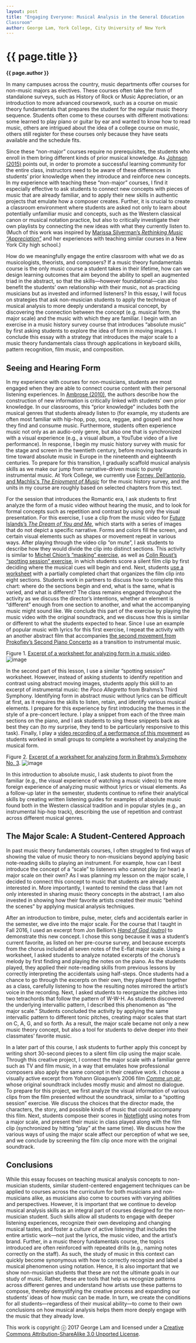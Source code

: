 ```yaml
---
layout: post
title: "Engaging Everyone: Musical Analysis in the General Education
Classroom"
author: George Lam, York College, City University of New York
---
```


{{ page.title }}
================

**{{ page.author }}**

In many campuses across the country, music departments offer courses for non-music majors as electives. These courses often take the form of standalone surveys, such as History of Rock or Music Appreciation, or an introduction to more advanced coursework, such as a course on music theory fundamentals that prepares the student for the regular music theory sequence. Students often come to these courses with different motivations: some learned to play piano or guitar by ear and wanted to know how to read music, others are intrigued about the idea of a college course on music, others still register for these courses only because they have seats available and the schedule fits.

Since these “non-major” courses require no prerequisites, the students who enroll in them bring different kinds of prior musical knowledge. As [Johnson (2015)](http://flipcamp.org/engagingstudents3/essays/johnson.html) points out, in order to promote a successful learning community for the entire class, instructors need to be aware of these differences in students’ prior knowledge when they introduce and reinforce new concepts. In my experience with teaching these “non-major” courses, I find it especially effective to ask students to connect new concepts with pieces of music that are already familiar, and to apply their new skills in authentic projects that emulate how a composer creates. Further, it is crucial to create a classroom environment where students are asked not only to learn about potentially unfamiliar music and concepts, such as the Western classical canon or musical notation practice, but also to critically investigate their own playlists by connecting the new ideas with what they currently listen to. (Much of this work was inspired by [Marissa Silverman’s ](http://www-usr.rider.edu/~vrme/v13n1/Vision/aut1.pdf)[*Rethinking Music “Appreciation”*](http://www-usr.rider.edu/~vrme/v13n1/Vision/aut1.pdf) and her experiences with teaching similar courses in a New York City high school.)

How do we meaningfully engage the entire classroom with what we do as musicologists, theorists, and composers? If a music theory fundamentals course is the only music course a student takes in their lifetime, how can we design learning outcomes that aim beyond the ability to spell an augmented triad in the abstract, so that the skills—however foundational—can also benefit the students’ own relationship with their music, not as practicing musicians but as invested and informed listeners? In this essay, I will focus on strategies that ask non-musician students to apply the technique of musical analysis to more deeply understand a musical concept, by discovering the connection between the concept (e.g. musical form, the major scale) and the music with which they are familiar. I begin with an exercise in a music history survey course that introduces “absolute music” by first asking students to explore the idea of form in moving images. I conclude this essay with a strategy that introduces the major scale to a music theory fundamentals class through applications in keyboard skills, pattern recognition, film music, and composition.

## Seeing and Hearing Form

In my experience with courses for non-musicians, students are most engaged when they are able to connect course content with their personal listening experiences. In [Ambrose (2010)](https://openlibrary.org/works/OL15535951W/How_learning_works), the authors describe how the construction of new information is critically linked with students’ own prior knowledge. In our classrooms, this “prior knowledge” includes both the musical genres that students already listen to (for example, my students are often most familiar with hip-hop, pop, soca, reggae, and gospel) and how they find and consume music. Furthermore, students often experience music not only as an audio-only genre, but also one that is synchronized with a visual experience (e.g., a visual album, a YouTube video of a live performance). In response, I begin my music history survey with music for the stage and screen in the twentieth century, before moving backwards in time toward absolute music in Europe in the nineteenth and eighteenth centuries. To prepare for this transition, I gradually scaffold musical analysis skills as we make our jump from narrative-driven music to purely instrumental music. At York College, we currently use [Forney, Dell’antonio, and Machlis's *The Enjoyment of Music*](https://openlibrary.org/books/OL26353907M/The_Enjoyment_of_Music_Essential_Listening_Edition_(Third_Edition)) for the music history survey, and the units in my course are roughly based on selected chapters from this text.

For the session that introduces the Romantic era, I ask students to first analyze the form of a music video without hearing the music, and to look for formal concepts such as repetition and contrast by using only the visual presentation. For this exercise, I use a clip from the music video for [Future Islands’s *The Dream of You and Me*](https://www.youtube.com/watch?v=d5gUsnJX2oA), which starts with a series of images that do not depict a specific narrative. Forms and colors fill the screen, and certain visual elements such as shapes or movement repeat in various ways. After playing through the video clip “on mute”, I ask students to describe how they would divide the clip into distinct sections. This activity is similar to [Michel Chion’s “masking” exercise](https://openlibrary.org/books/OL22041315M/Audio-Vision), as well as [Colin Roust’s “spotting session” exercise](http://flipcamp.org/engagingstudents/roust.html), in which students score a silent film clip by first deciding where the musical cues will begin and end. Next, students [use a worksheet](https://drive.google.com/open?id=0B8pOeyLsrJ83U3Joamx5TXRGQzA) with a partially completed chart that organizes the film clip into eight sections. Students work in partners to discuss how to complete this chart: where do the sections begin and end, what is the same, what is varied, and what is different? The class remains engaged throughout the activity as we discuss the director’s intentions, whether an element is “different” enough from one section to another, and what the accompanying music might sound like. We conclude this part of the exercise by playing the music video with the original soundtrack, and we discuss how this is similar or different to what the students expected to hear. Since I use an example of popular music with lyrics for this first exercise, I repeat the activity with an another abstract film that accompanies [the second movement from Prokofiev’s Second Piano Concerto](https://www.youtube.com/watch?v=hW-n8GDegJE) as a transition to instrumental music.

Figure 1. [Excerpt of a worksheet for analyzing form in a music video](https://drive.google.com/open?id=0B8pOeyLsrJ83U3Joamx5TXRGQzA).
<img src="{{ site.baseurl }}/images/lam01.png" alt="image" />

In the second part of this lesson, I use a similar “spotting session” worksheet. However, instead of asking students to identify repetition and contrast using abstract moving images, students apply this skill to an excerpt of instrumental music: the *Poco Allegretto* from Brahms’s Third Symphony. Identifying form in abstract music without lyrics can be difficult at first, as it requires the skills to listen, retain, and identify various musical elements. I prepare for this experience by first introducing the themes in the style of a pre-concert lecture. I play a snippet from each of the three main sections on the piano, and I ask students to sing these snippets back as best they can (to my surprise, they tend to be particularly responsive to this task). Finally, I play a [video recording of a performance of this movement](https://www.youtube.com/watch?v=zeF3U9BCTXc) as students worked in small groups to complete a worksheet by analyzing the musical form.

Figure 2. [Excerpt of a worksheet for analyzing form in Brahms’s Symphony No. 3](https://drive.google.com/open?id=0B8pOeyLsrJ83NWEyUkNZNy1nZ3c).
<img src="{{ site.baseurl }}/images/lam02.png" alt="image" />

In this introduction to absolute music, I ask students to pivot from the familiar (e.g., the visual experience of watching a music video) to the more foreign experience of analyzing music without lyrics or visual elements. As a follow-up later in the semester, students continue to refine their analytical skills by creating written listening guides for examples of absolute music found both in the Western classical tradition and in popular styles (e.g., an instrumental hip-hop track), describing the use of repetition and contrast across different musical genres.

## The Major Scale: A Student-Centered Approach

In past music theory fundamentals courses, I often struggled to find ways of showing the value of music theory to non-musicians beyond applying basic note-reading skills to playing an instrument. For example, how can I best introduce the concept of a “scale” to listeners who cannot play (or hear) a major scale on their own? As I was planning my lesson on the major scale, I decided to connect this concept to music that students are already interested in. More importantly, I wanted to remind the class that I am not only interested in sharing music theory concepts in the abstract, I am also invested in showing how their favorite artists created their music “behind the scenes” by applying musical analysis techniques.

After an introduction to timbre, pulse, meter, clefs and accidentals earlier in the semester, we dive into the major scale. For the course that I taught in Fall 2016, I used an excerpt from Jon Bellion’s [*Hand of God (outro)*](https://open.spotify.com/track/6ej9jEXBeQI7PTbx68KHfi) to demonstrate this new concept. I chose this song because it was a student’s current favorite, as listed on her pre-course survey, and because excerpts from the chorus included all seven notes of the E-flat major scale. Using a worksheet, I asked students to analyze notated excerpts of the chorus’s melody by first finding and playing the notes on the piano. As the students played, they applied their note-reading skills from previous lessons by correctly interpreting the accidentals using half-steps. Once students had a chance to go through the excerpts on their own, they played them together as a class, carefully listening to how the resulting notes mirrored the artist’s voice in the recording. Next, I asked students to reorganize the pitches into two tetrachords that follow the pattern of W-W-H. As students discovered the underlying intervallic pattern, I described this phenomenon as “the major scale.” Students concluded the activity by applying the same intervallic pattern to different tonic pitches, creating major scales that start on C, A, G, and so forth. As a result, the major scale became not only a new music theory concept, but also a tool for students to delve deeper into their classmates’ favorite music.

In a later part of this course, I ask students to further apply this concept by writing short 30-second pieces to a silent film clip using the major scale. Through this creative project, I connect the major scale with a familiar genre such as TV and film music, in a way that emulates how professional composers also apply the same concept in their creative work. I choose a visually active excerpt from Yohann Gloaguen’s 2006 film [*Comme un air*](https://youtu.be/2MNBcKhhGI0?t=2m49s), whose original soundtrack includes mostly music and almost no dialogue. To prepare for this project, we first analyze the visual information of various clips from the film presented without the soundtrack, similar to a “spotting session” exercise. We discuss the choices that the director made, the characters, the story, and possible kinds of music that could accompany this film. Next, students compose their scores in [Noteflight](http://www.noteflight.com) using notes from a major scale, and present their music in class played along with the film clip (synchronized by hitting “play” at the same time). We discuss how the various ways of using the major scale affect our perception of what we see, and we conclude by screening the film clip once more with the original soundtrack.

## Conclusions

While this essay focuses on teaching musical analysis concepts to non-musician students, similar student-centered engagement techniques can be applied to courses across the curriculum for both musicians and non-musicians alike, as musicians also come to courses with varying abilities and perspectives. However, it is important that we continue to develop musical analysis skills as an integral part of courses designed for the non-musician student. Such skills allow all students to engage with deeper listening experiences, recognize their own developing and changing musical tastes, and foster a culture of active listening that includes the entire artistic work—not just the lyrics, the music video, and the artist’s brand. Further, in a music theory fundamentals course, the topics introduced are often reinforced with repeated drills (e.g., naming notes correctly on the staff). As such, the study of music in this context can quickly become synonymous with how to correctly recognize and label a musical phenomenon using notation. Hence, it is also important that we show non-musician students that these are not the ultimate goals in our study of music. Rather, these are tools that help us recognize patterns across different genres and understand how artists use these patterns to compose, thereby demystifying the creative process and expanding our students’ ideas of how music can be made. In turn, we create the conditions for all students—regardless of their musical ability—to come to their own conclusions on how musical analysis helps them more deeply engage with the music that they already love.

This work is copyright ⓒ 2017 George Lam and licensed under a [Creative Commons Attribution-ShareAlike 3.0 Unported License](https://creativecommons.org/licenses/by-sa/3.0/).
